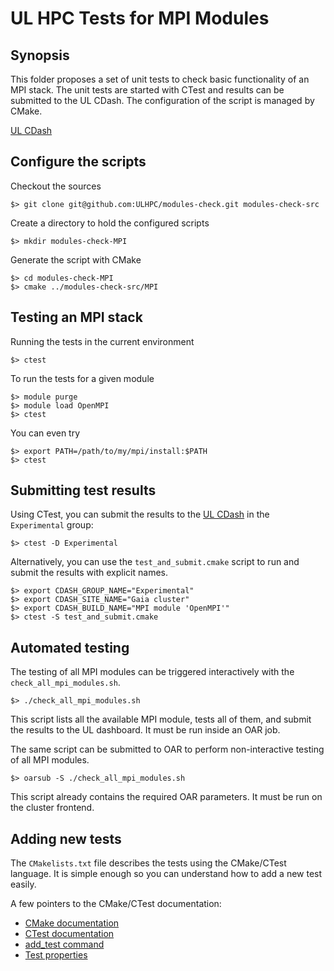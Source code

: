 # UL HPC Tests for MPI Modules

## Synopsis

This folder proposes a set of unit tests to check basic functionality of an MPI stack.
The unit tests are started with CTest and results can be submitted to the UL CDash.
The configuration of the script is managed by CMake.

[UL CDash](http://cdash.uni.lux/index.php?project=Modules-Check)

## Configure the scripts


Checkout the sources

    $> git clone git@github.com:ULHPC/modules-check.git modules-check-src


Create a directory to hold the configured scripts

    $> mkdir modules-check-MPI


Generate the script with CMake

    $> cd modules-check-MPI  
    $> cmake ../modules-check-src/MPI


## Testing an MPI stack


Running the tests in the current environment

    $> ctest



To run the tests for a given module

    $> module purge           
    $> module load OpenMPI    
    $> ctest


You can even try

    $> export PATH=/path/to/my/mpi/install:$PATH
    $> ctest



## Submitting test results


Using CTest, you can submit the results to the [UL CDash](http://cdash.uni.lux/index.php?project=Modules-Check) in the `Experimental` group:

    $> ctest -D Experimental


Alternatively, you can use the `test_and_submit.cmake` script to run and submit the results with explicit names.

    $> export CDASH_GROUP_NAME="Experimental"    
    $> export CDASH_SITE_NAME="Gaia cluster"    
    $> export CDASH_BUILD_NAME="MPI module 'OpenMPI'"  
    $> ctest -S test_and_submit.cmake



## Automated testing


The testing of all MPI modules can be triggered interactively with the `check_all_mpi_modules.sh`.

    $> ./check_all_mpi_modules.sh

This script lists all the available MPI module, tests all of them, and submit the results to the UL dashboard.
It must be run inside an OAR job.


The same script can be submitted to OAR to perform non-interactive testing of all MPI modules.

    $> oarsub -S ./check_all_mpi_modules.sh

This script already contains the required OAR parameters. It must be run on the cluster frontend.


## Adding new tests

The `CMakelists.txt` file describes the tests using the CMake/CTest language. 
It is simple enough so you can understand how to add a new test easily.

A few pointers to the CMake/CTest documentation:
* [CMake documentation](http://www.cmake.org/cmake/help/v2.8.10/cmake.html) 
* [CTest documentation](http://www.cmake.org/cmake/help/v2.8.10/ctest.html) 
* [add_test command](http://www.cmake.org/cmake/help/v2.8.10/cmake.html#command:add_test) 
* [Test properties](http://www.cmake.org/cmake/help/v2.8.10/cmake.html#section_PropertiesonTests) 

